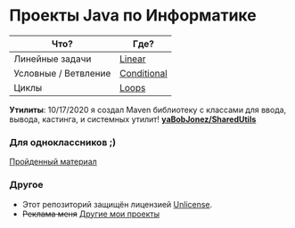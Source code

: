# Проекты Java по Информатике

Что? | Где?
----|----
Линейные задачи | [Linear](https://github.com/yaBobJonez/Homework/tree/master/Linear/src)
Условные / Ветвление | [Conditional](https://github.com/yaBobJonez/Homework/tree/master/Conditional/src)
Циклы | [Loops](https://github.com/yaBobJonez/Homework/tree/master/Loops/src)

**Утилиты**: 10/17/2020 я создал Maven библиотеку с классами для ввода, вывода, кастинга, и системных утилит!
**[yaBobJonez/SharedUtils](https://github.com/yaBobJonez/SharedUtils)**

### Для одноклассников ;)

[Пройденный материал](https://github.com/yaBobJonez/Homework/wiki)

### Другое

- Этот репозиторий защищён лицензией [Unlicense](https://github.com/yaBobJonez/Homework/blob/master/LICENSE).
- ~~Реклама меня~~ [Другие мои проекты](https://github.com/yaBobJonez?tab=repositories)
